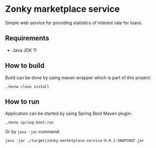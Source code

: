 # Zonky marketplace service
Simple web service for providing statistics of interest rate for loans.

## Requirements
* Java JDK 11

## How to build
Build can be done by using maven wrapper which is part of this project:

```./mvnw clean install```

## How to run
Application can be started by using Spring Boot Maven plugin:

`./mvnw spring-boot:run`

Or by `java -jar` command:

`java -jar ./target/zonky-marketplace-service-0.0.1-SNAPSHOT.jar`